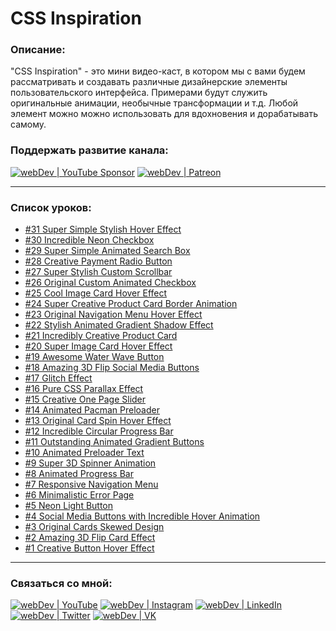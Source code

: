 #  CSS Inspiration

### Описание:
"CSS Inspiration" - это мини видео-каст, в котором мы с вами будем рассматривать и создавать различные дизайнерские элементы пользовательского интерфейса.
Примерами будут служить оригинальные анимации, необычные трансформации и т.д.
Любой элемент можно можно использовать для вдохновения и дорабатывать самому.

### Поддержать развитие канала:
[<img alt="webDev | YouTube Sponsor" src="https://img.shields.io/badge/Become a sponsor-F70000.svg?&style=for-the-badge&logo=youtube&logoColor=fff" />][sponsor]
[<img alt="webDev | Patreon" src="https://img.shields.io/badge/Become a patron-EF6451.svg?&style=for-the-badge&logo=patreon&logoColor=fff" />][patron]

---

### Список уроков:
- [#31 Super Simple Stylish Hover Effect](https://youtu.be/-ZHXKSwFICE)
- [#30 Incredible Neon Checkbox](https://youtu.be/E1byOJ9eOoE)
- [#29 Super Simple Animated Search Box](https://youtu.be/OG2zy0-sRe8)
- [#28 Creative Payment Radio Button](https://youtu.be/puA9tOWt7V8)
- [#27 Super Stylish Custom Scrollbar](https://youtu.be/gv0tk3_Ou70)
- [#26 Original Custom Animated Checkbox](https://youtu.be/tjMiFkQrHHQ)
- [#25 Cool Image Card Hover Effect](https://youtu.be/5dbRRfmNsss)
- [#24 Super Creative Product Card Border Animation](https://youtu.be/4eDhKnDhzb8)
- [#23 Original Navigation Menu Hover Effect](https://youtu.be/FTvMze67TTo)
- [#22 Stylish Animated Gradient Shadow Effect](https://youtu.be/3naanA-_Krw)
- [#21 Incredibly Creative Product Card](https://youtu.be/T9Vq-8BXFXA)
- [#20 Super Image Card Hover Effect](https://youtu.be/5dbRRfmNsss)
- [#19 Awesome Water Wave Button](https://youtu.be/hSeNSV2Epzo)
- [#18 Amazing 3D Flip Social Media Buttons](https://youtu.be/XlsEP9iQs1s)
- [#17 Glitch Effect](https://youtu.be/gbXx9I1qQN4)
- [#16 Pure CSS Parallax Effect](https://youtu.be/QEGsNQosAt0)
- [#15 Creative One Page Slider](https://youtu.be/sOsDBYOi74Q)
- [#14 Animated Pacman Preloader](https://youtu.be/t8jMqkEzpKo)
- [#13 Original Card Spin Hover Effect](https://youtu.be/d1xGDF2ToEY)
- [#12 Incredible Circular Progress Bar](https://youtu.be/hRYA1CXfwP4)
- [#11 Outstanding Animated Gradient Buttons](https://youtu.be/TfziVoVo-94)
- [#10 Animated Preloader Text](https://youtu.be/ITYNnrDSk68)
- [#9 Super 3D Spinner Animation](https://youtu.be/LKI-i_J79EQ)
- [#8 Animated Progress Bar](https://youtu.be/z-jJrClQXRQ)
- [#7 Responsive Navigation Menu](https://youtu.be/z-3hnHn6V5w)
- [#6 Minimalistic Error Page](https://youtu.be/32GwTL-8yXQ)
- [#5 Neon Light Button](https://youtu.be/iha5Z6qv8xs)
- [#4 Social Media Buttons with Incredible Hover Animation](https://youtu.be/IqMBPjwg8nM)
- [#3 Original Cards Skewed Design](https://youtu.be/1JYPSI1ZDBc)
- [#2 Amazing 3D Flip Card Effect](https://youtu.be/l7UbiJwE9mc)
- [#1 Creative Button Hover Effect](https://youtu.be/qYkqQCohfAc)

---

### Связаться со мной:
[<img alt="webDev | YouTube" src="https://img.shields.io/badge/youtube-FF0000.svg?&style=for-the-badge&logo=Instagram&logoColor=white" />][youtube]
[<img alt="webDev | Instagram" src="https://img.shields.io/badge/instagram-E4405F.svg?&style=for-the-badge&logo=Instagram&logoColor=white" />][instagram]
[<img alt="webDev | LinkedIn" src="https://img.shields.io/badge/linkedin-0077B5.svg?&style=for-the-badge&logo=linkedin&logoColor=white" />][linkedin]
[<img alt="webDev | Twitter" src="https://img.shields.io/badge/twitter-1DA1F2.svg?&style=for-the-badge&logo=Twitter&logoColor=white" />][twitter]
[<img alt="webDev | VK" src="https://img.shields.io/badge/vk-4680C2.svg?&style=for-the-badge&logo=Twitter&logoColor=white" />][vk]

[youtube]: https://youtube.com/YauhenKavalchuk
[instagram]: https://instagram.com/YauhenKavalchuk
[linkedin]: https://linkedin.com/in/YauhenKavalchuk
[vk]: https://vk.com/YauhenKavalchuk
[twitter]: https://twitter.com/YauhenKavalchuk
[sponsor]: https://www.youtube.com/channel/UCE9ODjNIkOHrnSdkYWLfYhg/join
[patron]: https://www.patreon.com/YauhenKavalchuk
